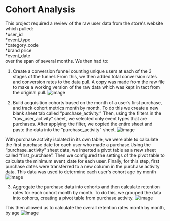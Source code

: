 # Cohort Analysis 
This project required a review of the raw user data from the store's website which pulled:<br> *user_id<br>*event_type	<br>*category_code	<br>*brand	price	<br>*event_date <br>over the span of several months. We then had to:
1) Create a conversion funnel counting unique users at each of the 3 stages of the funnel. From this, we then added total conversion rates and conversion rates to the data pull. A copy was made from the raw file to make a working version of the raw data which was kept in tact from the original pull. ![image](https://github.com/user-attachments/assets/2b225378-d622-47d4-9c00-9512c3c4c917)

   
2) Build acquisition cohorts based on the month of a user’s first purchase, and track cohort metrics month by month. To do this we create a new blank sheet tab called “purchase_activity.” Then, using the filters in the “raw_user_activity” sheet, we selected only event types that are purchases. After applying the filter, we copied the entire sheet and paste the data into the “purchase_activity” sheet. ![image](https://github.com/user-attachments/assets/3d5e87d7-8743-45d8-9475-43c481a1d3ce)

   
With purchase activity isolated in its own table, we were able to calculate the first purchase date for each user who made a purchase.Using the “purchase_activity” sheet data, we inserted a pivot table as a new sheet called “first_purchase”. Then we configured the settings of the pivot table to calculate the minimum event_date for each user. Finally, for this step, first purchase dates were transferred to a new column in the purchase activity data.  This data was used to determine each user's cohort age by month ![image](https://github.com/user-attachments/assets/ff75a004-ebb5-4e49-99d1-fc09b01a96cf)


3) Aggregate the purchase data into cohorts and then calculate retention rates for each cohort month by month. To do this, we grouped the data into cohorts, creating a pivot table from purchase activity. ![image](https://github.com/user-attachments/assets/ff2cc8e5-40f3-4f0b-a084-367f7be5ed91)

This then allowed us to calculate the overall retention rates month by month, by age ![image](https://github.com/user-attachments/assets/cda921c9-3774-444f-96d0-01ba296bf057)



